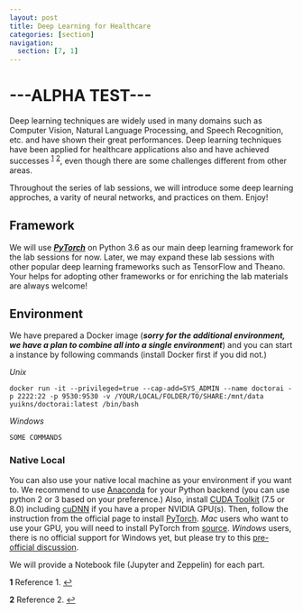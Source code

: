 ```yaml
---
layout: post
title: Deep Learning for Healthcare
categories: [section]
navigation:
  section: [7, 1]
---
```


# ---ALPHA TEST---

Deep learning techniques are widely used in many domains such as Computer Vision, Natural Language Processing, and Speech Recognition, etc. and have shown their great performances. Deep learning techniques have been applied for healthcare applications also and have achieved successes <sup id="a1">[1](#f1)</sup> <sup id="a2">[2](#f2)</sup>, even though there are some challenges different from other areas. 

Throughout the series of lab sessions, we will introduce some deep learning approches, a varity of neural networks, and practices on them. Enjoy!

## Framework
We will use ***[PyTorch](http://pytorch.org/)*** on Python 3.6 as our main deep learning framework for the lab sessions for now. Later, we may expand these lab sessions with other popular deep learning frameworks such as TensorFlow and Theano. Your helps for adopting other frameworks or for enriching the lab materials are always welcome!

## Environment
We have prepared a Docker image (***sorry for the additional environment, we have a plan to combine all into a single environment***) and you can start a instance by following commands (install Docker first if you did not.)

*Unix*

```
docker run -it --privileged=true --cap-add=SYS_ADMIN --name doctorai -p 2222:22 -p 9530:9530 -v /YOUR/LOCAL/FOLDER/TO/SHARE:/mnt/data yuikns/doctorai:latest /bin/bash
```

*Windows*

```
SOME COMMANDS
```

### Native Local
You can also use your native local machine as your environment if you want to. We recommend to use [Anaconda](https://anaconda.org/) for your Python backend (you can use python 2 or 3 based on your preference.) Also, install [CUDA Toolkit](https://developer.nvidia.com/cuda-downloads) (7.5 or 8.0) including [cuDNN](https://developer.nvidia.com/cudnn) if you have a proper NVIDIA GPU(s). Then, follow the instruction from the official page to install [PyTorch](http://pytorch.org/). *Mac* users who want to use your GPU, you will need to install PyTorch from [source](https://github.com/pytorch/pytorch#from-source). *Windows* users, there is no official support for Windows yet, but please try to this [pre-official discussion](https://github.com/pytorch/pytorch/issues/494).

We will provide a Notebook file (Jupyter and Zeppelin) for each part.

<b id="f1">1</b> Reference 1. [↩](#a1)

<b id="f2">2</b> Reference 2. [↩](#a2)